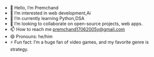 - 👋 Hello, I’m Premchand
- 👀 I’m interested in web development,Ai
- 🌱 I’m currently learning Python,DSA
- 💞️ I’m looking to collaborate on open-source projects, web apps.
- 📫 How to reach me premchand17062005y@gmail.com
- 😄 Pronouns: he/him
- ⚡ Fun fact:  I’m a huge fan of video games, and my favorite genre is strategy.
  
